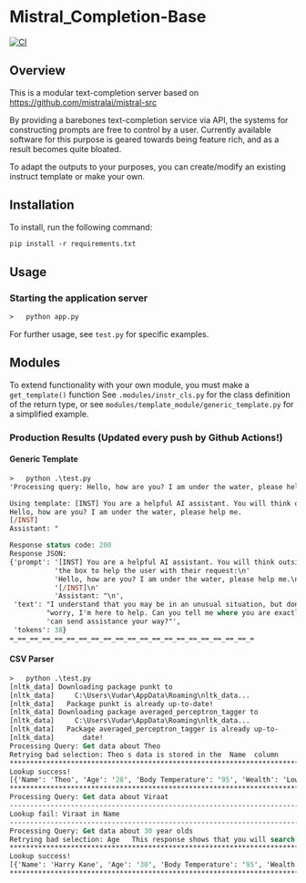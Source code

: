 # Mistral_Completion-Base
[![CI](https://github.com/UdarGIT829/Mistral_Completion-Base/actions/workflows/ci.yml/badge.svg)](https://github.com/UdarGIT829/Mistral_Completion-Base/actions/workflows/ci.yml)
## Overview
This is a modular text-completion server based on https://github.com/mistralai/mistral-src

By providing a barebones text-completion service via API, the systems for constructing prompts are free to control by a user. Currently available software for this purpose is geared towards being feature rich, and as a result becomes quite bloated. 

To adapt the outputs to your purposes, you can create/modify an existing instruct template or make your own.

## Installation
To install, run the following command:
```ps
pip install -r requirements.txt
```

## Usage

### Starting the application server
```ps
>   python app.py 
```

For further usage, see `test.py` for specific examples.

## Modules
To extend functionality with your own module, you must make a `get_template()` function
See `.modules/instr_cls.py` for the class definition of the return type, or see `modules/template_module/generic_template.py` for a simplified example.
### Production Results (Updated every push by Github Actions!)
#### Generic Template
```ps
>   python .\test.py
'Processing query: Hello, how are you? I am under the water, please help me.'

Using template: [INST] You are a helpful AI assistant. You will think outside of the box to help the user with their request:
Hello, how are you? I am under the water, please help me.
[/INST]
Assistant: "

Response status code: 200
Response JSON:
{'prompt': '[INST] You are a helpful AI assistant. You will think outside of ' 
           'the box to help the user with their request:\n'
           'Hello, how are you? I am under the water, please help me.\n'       
           '[/INST]\n'
           'Assistant: "\n',
 'text': "I understand that you may be in an unusual situation, but don't "    
         "worry, I'm here to help. Can you tell me where you are exactly so I "
         'can send assistance your way?"',
 'tokens': 38}
=_==_==_==_==_==_==_==_==_==_==_==_==_==_==_==_==_==_==_==_=
```

#### CSV Parser
```ps
>   python .\test.py
[nltk_data] Downloading package punkt to
[nltk_data]     C:\Users\Vudar\AppData\Roaming\nltk_data...
[nltk_data]   Package punkt is already up-to-date!
[nltk_data] Downloading package averaged_perceptron_tagger to
[nltk_data]     C:\Users\Vudar\AppData\Roaming\nltk_data...  
[nltk_data]   Package averaged_perceptron_tagger is already up-to-
[nltk_data]       date!
Processing Query: Get data about Theo
Retrying bad selection: Theo s data is stored in the  Name  column
****************************************************************************************************
Lookup success!
[{'Name': 'Theo', 'Age': '28', 'Body Temperature': '95', 'Wealth': 'Low'}]
****************************************************************************************************
Processing Query: Get data about Viraat
----------------------------------------------------------------------------------------------------
Lookup fail: Viraat in Name
----------------------------------------------------------------------------------------------------
Processing Query: Get data about 30 year olds
Retrying bad selection: Age   This response shows that you will search for information about    year olds in the  Age  column
****************************************************************************************************
Lookup success!
[{'Name': 'Harry Kane', 'Age': '30', 'Body Temperature': '95', 'Wealth': 'Medium'}]
****************************************************************************************************
```